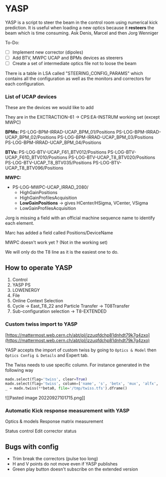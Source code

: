 # YASP

YASP is a script to steer the beam in the control room using numerical kick prediction.
It is useful when loading a new optics because it **resteers** the beam which is time consuming.
Ask Denis, Marcel and then Jorg Wenniger

To-Do:
* [ ] Implement new corrector (dipoles)
* [ ] Add BTV, MWPC UCAP and BPMs devices as steerers
* [ ] Create a set of intermediate optics file not to loose the beam

There is a table in LSA called "STEERING_CONFIG_PARAMS" which contains all the configuration as well as the monitors and correctors for each configuration.

### List of UCAP devices

These are the devices we would like to add

They are in the EXCTRACTION-61 -> CPS:EA-INSTRUM working set (except MWPC)

**BPMs:**
PS-LOG-BPM-IRRAD-UCAP_BPM_01/Positions
PS-LOG-BPM-IRRAD-UCAP_BPM_02/Positions
PS-LOG-BPM-IRRAD-UCAP_BPM_03/Positions
PS-LOG-BPM-IRRAD-UCAP_BPM_04/Positions

**BTVs:**
PS-LOG-BTV-UCAP_F61_BTV012/Positions
PS-LOG-BTV-UCAP_F61D_BTV010/Positions
PS-LOG-BTV-UCAP_T8_BTV020/Positions
PS-LOG-BTV-UCAP_T8_BTV035/Positions
PS-LOG-BTV-UCAP_T8_BTV096/Positions

**MWPC:**
* PS-LOG-MWPC-UCAP_IRRAD_2080/
	* HighGainPositions
	* HighGainProfilesAcquisition
	* **LowGainPositions** -> gives HCenter/HSigma, VCenter, VSigma
	* LowGainProfilesAcquisition

Jorg is missing a field with an official machine sequence name to identify each element.

Marc has added a field called Positions/DeviceName

MWPC doesn't work yet ? (Not in the working set)

We will only do the T8 line as it is the easiest one to do.

## How to operate YASP

1) Control
2) YASP PS
3) LOWENERGY
4) File
5) Online Context Selection
6) Cycle -> East_T8_22 and Particle Transfer -> T08Transfer
7) Sub-configuration selection -> T8-EXTENDED


### Custom twiss import to YASP
[https://mattermost.web.cern.ch/abt/pl/jzzuqfdchp81dnhdt79k7g4zxo](https://mattermost.web.cern.ch/abt/pl/jzzuqfdchp81dnhdt79k7g4zxo)

YASP accepts the import of custom twiss by going to `Optics & Model` then `Optics Config & Details` and Expert tab.

The Twiss needs to use specific column. For instance generated in the following way
```python
madx.select(flag='twiss', clear=True)
madx.select(flag='twiss', column=['name', 's', 'betx', 'mux', 'alfx', 'dx', 'bety', 'muy', 'alfy', 'dy', 'l',  'angle', 'k1l', 'k2l'])
_ = madx.twiss(**beta0, file='/tmp/twiss.tfs').dframe()
```
![[Pasted image 20220927101715.png]]


### Automatic Kick response measurement with YASP


Optics & models
Response matrix measurement

Status control
Edit corrector status


## Bugs with config
* Trim break the correctors (pulse too long)
* H and V points do not move even if YASP publishes
* Green play button doesn't subscribe on the extended version

